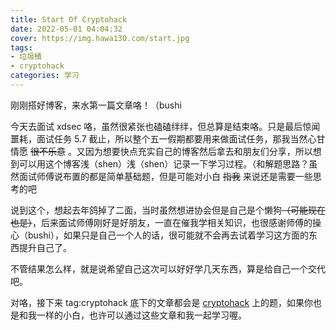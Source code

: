 ```yaml
---
title: Start Of Cryptohack
date: 2022-05-01 04:04:32
cover: https://img.hawa130.com/start.jpg
tags:
- 垃圾桶
- cryptohack
categories: 学习
---
```


刚刚搭好博客，来水第一篇文章咯！（bushi

<!--more-->

今天去面试 xdsec 咯，虽然很紧张也磕磕绊绊，但总算是结束咯。只是最后惊闻噩耗，面试任务 5.7 截止，所以整个五一假期都要用来做面试任务，那我当然心甘情愿 ~~很不乐意~~ 。又因为想要快点充实自己的博客然后拿去和朋友们分享，所以想到可以用这个博客浅（shen）浅（shen）记录一下学习过程。（和解题思路？虽然面试师傅说布置的都是简单基础题，但是可能对小白 ~~指我~~ 来说还是需要一些思考的吧

说到这个，想起去年鸽掉了二面，当时虽然想进协会但是自己是个懒狗~~（可能现在也是）~~，后来面试师傅刚好是好朋友，一直在催我学相关知识，也很感谢师傅的操心（bushi），如果只是自己一个人的话，很可能就不会再去试着学习这方面的东西提升自己了。

不管结果怎么样，就是说希望自己这次可以好好学几天东西，算是给自己一个交代吧。

对咯，接下来 tag:cryptohack 底下的文章都会是 [cryptohack](https://cryptohack.org/) 上的题，如果你也是和我一样的小白，也许可以通过这些文章和我一起学习喔。

